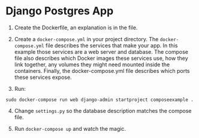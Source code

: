# Django Postgres App

1. Create the Dockerfile, an explanation is in the file.

2. Create a `docker-compose.yml` in your project directory.
The `docker-compose.yml` file describes the services that make your app.
In this example those services are a web server and database.
The compose file also describes which Docker images these services use,
how they link together, any volumes they might need mounted inside the containers.
Finally, the docker-compose.yml file describes which ports these services expose.

3. Run:
```
sudo docker-compose run web django-admin startproject composeexample .
```

4. Change `settings.py` so the database description matches the compose file.

5. Run `docker-compose up` and watch the magic.
